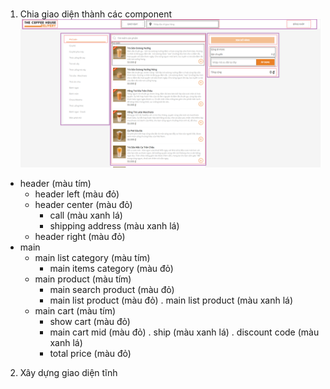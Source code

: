 #
1. Chia giao diện thành các component
![img](./img/rjs1.PNG)
- header (màu tím)
    + header left (màu đỏ)
    + header center (màu đỏ)
        * call (màu xanh lá)
        * shipping address (màu xanh lá)
    + header right (màu đỏ)
- main
    + main list category (màu tím)
        * main items category (màu đỏ)
    + main product (màu tím)
        * main search product (màu đỏ)
        * main list product (màu đỏ)
            . main list product (màu xanh lá)
    + main cart (màu tím)
        * show cart (màu đỏ)
        * main cart mid (màu đỏ)
            . ship (màu xanh lá)
            . discount code (màu xanh lá)
        * total price (màu đỏ)
2. Xây dựng giao diện tĩnh
